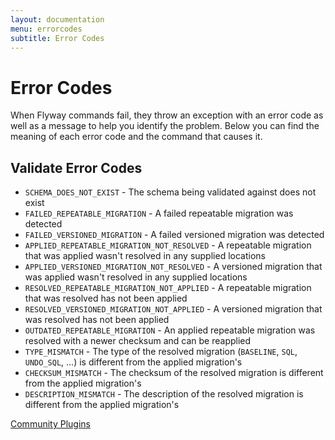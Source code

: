 ```yaml
---
layout: documentation
menu: errorcodes
subtitle: Error Codes
---
```


# Error Codes

When Flyway commands fail, they throw an exception with an error code as well as a message to help you identify the problem. Below you can find the meaning of each error code and the command that causes it.

## Validate Error Codes
- `SCHEMA_DOES_NOT_EXIST` - The schema being validated against does not exist
- `FAILED_REPEATABLE_MIGRATION` - A failed repeatable migration was detected
- `FAILED_VERSIONED_MIGRATION` - A failed versioned migration was detected
- `APPLIED_REPEATABLE_MIGRATION_NOT_RESOLVED` - A repeatable migration that was applied wasn't resolved in any supplied locations
- `APPLIED_VERSIONED_MIGRATION_NOT_RESOLVED` - A versioned migration that was applied wasn't resolved in any supplied locations
- `RESOLVED_REPEATABLE_MIGRATION_NOT_APPLIED` - A repeatable migration that was resolved has not been applied
- `RESOLVED_VERSIONED_MIGRATION_NOT_APPLIED` - A versioned migration that was resolved has not been applied
- `OUTDATED_REPEATABLE_MIGRATION` - An applied repeatable migration was resolved with a newer checksum and can be reapplied
- `TYPE_MISMATCH` - The type of the resolved migration (`BASELINE`, `SQL`, `UNDO_SQL`, ...) is different from the applied migration's
- `CHECKSUM_MISMATCH` - The checksum of the resolved migration is different from the applied migration's
- `DESCRIPTION_MISMATCH` - The description of the resolved migration is different from the applied migration's

<p class="next-steps">
    <a class="btn btn-primary" href="/documentation/usage/plugins">Community Plugins<i class="fa fa-arrow-right"></i></a>
</p>
